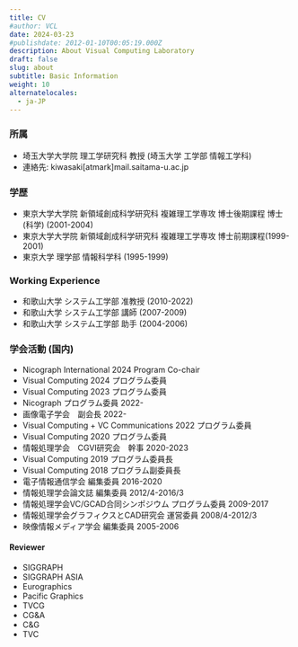 ```yaml
---
title: CV 
#author: VCL 
date: 2024-03-23 
#publishdate: 2012-01-10T00:05:19.000Z
description: About Visual Computing Laboratory 
draft: false
slug: about
subtitle: Basic Information
weight: 10
alternatelocales:
  - ja-JP
---
```

<script src="https://kit.fontawesome.com/429fe8bdbc.js" crossorigin="anonymous"></script>

### 所属
- 埼玉大学大学院 理工学研究科 教授 (埼玉大学 工学部 情報工学科) 
- 連絡先: kiwasaki[atmark]mail.saitama-u.ac.jp 
<a href="https://scholar.google.com/citations?user=PD3Wd9kAAAAJ&hl=ja"><i class="fa-brands fa-google-scholar"></i></a>
<a href=""><i class="fa-brands fa-github"></i></a>


### 学歴 
- 東京大学大学院 新領域創成科学研究科 複雑理工学専攻 博士後期課程 博士(科学) (2001-2004)
- 東京大学大学院 新領域創成科学研究科 複雑理工学専攻 博士前期課程(1999-2001)
- 東京大学 理学部 情報科学科 (1995-1999)

### Working Experience
- 和歌山大学 システム工学部 准教授 (2010-2022)
- 和歌山大学 システム工学部 講師 (2007-2009)
- 和歌山大学 システム工学部 助手 (2004-2006)


### 学会活動 (国内)
- Nicograph International 2024 Program Co-chair
- Visual Computing 2024 プログラム委員
- Visual Computing 2023 プログラム委員
- Nicograph プログラム委員 2022-
- 画像電子学会　副会長 2022-
- Visual Computing + VC Communications 2022 プログラム委員
- Visual Computing 2020 プログラム委員
- 情報処理学会　CGVI研究会　幹事 2020-2023
- Visual Computing 2019 プログラム委員長
- Visual Computing 2018 プログラム副委員長
- 電子情報通信学会 編集委員 2016-2020
- 情報処理学会論文誌 編集委員 2012/4-2016/3
- 情報処理学会VC/GCAD合同シンポジウム プログラム委員 2009-2017
- 情報処理学会グラフィクスとCAD研究会 運営委員 2008/4-2012/3
- 映像情報メディア学会 編集委員 2005-2006
  
#### Reviewer 
- SIGGRAPH
- SIGGRAPH ASIA
- Eurographics
- Pacific Graphics
- TVCG 
- CG&A
- C&G
- TVC